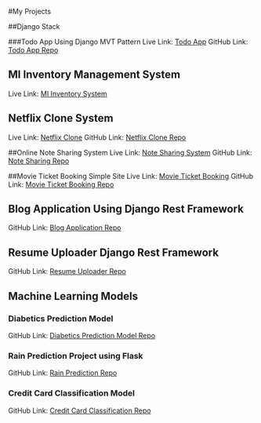 #My Projects

##Django Stack

###Todo App Using Django MVT Pattern
Live Link: [Todo App](https://tododj.pythonanywhere.com/)
GitHub Link: [Todo App Repo](https://github.com/moinul75/tododj)

## MI Inventory Management System
Live Link: [MI Inventory System](https://udoy75.pythonanywhere.com/)

## Netflix Clone System
Live Link: [Netflix Clone](https://flix24.pythonanywhere.com/)
GitHub Link: [Netflix Clone Repo](https://github.com/moinul75/flix24)

##Online Note Sharing System
Live Link: [Note Sharing System](https://notesharing24.pythonanywhere.com/)
GitHub Link: [Note Sharing Repo](https://github.com/moinul75/note-share)

##Movie Ticket Booking Simple Site
Live Link: [Movie Ticket Booking](https://moviesmedia24.pythonanywhere.com/)
GitHub Link: [Movie Ticket Booking Repo](https://github.com/moinul75/moviesmedia24)

## Blog Application Using Django Rest Framework
GitHub Link: [Blog Application Repo](https://github.com/moinul75/Blog-Api-Simple-Rest-Framework)

## Resume Uploader Django Rest Framework
GitHub Link: [Resume Uploader Repo](https://github.com/moinul75/Resume-Uploader-Django-Rest-Framework)

## Machine Learning Models

### Diabetics Prediction Model
GitHub Link: [Diabetics Prediction Model Repo](https://github.com/moinul75/Diabetes-Prediction-ML-Model-Using-SVM-Classifer)

### Rain Prediction Project using Flask
GitHub Link: [Rain Prediction Repo](https://github.com/moinul75/Rain-Prediction-Naive-Baya-Algorithm-Basic-Implementation)

### Credit Card Classification Model
GitHub Link: [Credit Card Classification Repo](https://github.com/moinul75/Credit-Card-Prediction-SVM-Classifier)

 
